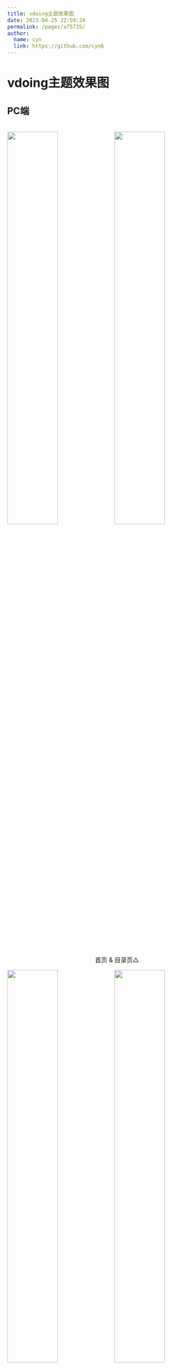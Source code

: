 ```yaml
---
title: vdoing主题效果图
date: 2023-04-25 22:59:24
permalink: /pages/a75735/
author: 
  name: cyn
  link: https://github.com/cyn6
---
```



# vdoing主题效果图

## PC端

<br/>
<img src="https://cdn.staticaly.com/gh/xugaoyi/image_store/blog/20200408125410.png" style="width:48%;"/>
<img src="https://cdn.staticaly.com/gh/xugaoyi/image_store/blog/20200408120138.png"  style="width:48%;" />
<p align="center">首页 & 目录页△</p>
<img src="https://cdn.staticaly.com/gh/xugaoyi/image_store/blog/20200408120144.png"  style="width:48%;" />
<img src="https://cdn.staticaly.com/gh/xugaoyi/image_store/blog/20200408120145.png"  style="width:48%;" />
<p align="center">文章详情页 & 时间轴页△</p>

## 首页个性化大图

<br/>
<img src="https://cdn.staticaly.com/gh/xugaoyi/image_store/blog/20200408125412.png" />
<p align="center">首页个性化大图△</p>

## 深色模式和阅读模式

<br/>
<img src="https://cdn.staticaly.com/gh/xugaoyi/image_store/blog/20200408125408.png"  style="width:48%;" />
<img src="https://cdn.staticaly.com/gh/xugaoyi/image_store/blog/20200408120139.png"  style="width:48%;" />
<p align="center">深色模式△</p>
<img src="https://cdn.staticaly.com/gh/xugaoyi/image_store/blog/20200408125409.png"  style="width:48%;" />
<img src="https://cdn.staticaly.com/gh/xugaoyi/image_store/blog/20200408120143.png"  style="width:48%;" />
<p align="center">阅读模式△</p>

## 移动端

<br/>
<img src="https://cdn.staticaly.com/gh/xugaoyi/image_store/blog/20200408120606.png" style="width:24%;" />
<img src="https://cdn.staticaly.com/gh/xugaoyi/image_store/blog/20200408120147.png" style="width:24%;" />
<img src="https://cdn.staticaly.com/gh/xugaoyi/image_store/blog/20200408120148.png" style="width:24%;" />
<img src="https://cdn.staticaly.com/gh/xugaoyi/image_store/blog/20200408130831.png" style="width:24%;" />
<p align="center">移动端效果△</p>

<style scoped>
    /* .content__default img{border: 1px solid #ccc;} */
</style>
